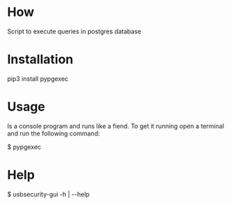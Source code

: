 # How
Script to execute queries in postgres database

# Installation

pip3 install pypgexec

# Usage

Is a console program and runs like a fiend. To get it running open a terminal and run the following command:

$ pypgexec

# Help

$ usbsecurity-gui -h | --help
